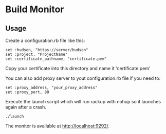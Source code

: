 Build Monitor
=============

Usage
-----
Create a configuration.rb file like this:

```
set :hudson, "https://server/hudson"
set :project, "ProjectName"
set :certificate_pathname, "certificate.pem"
```

Copy your certificate into this directory and name it 'certificate.pem'

You can also add proxy server to yout configuration.rb file if you need to:

```
set :proxy_address, "your_proxy_address"
set :proxy_port, 80
```

Execute the launch script which will run rackup with nohup so it launches again after a crash.

```
./launch
```

The monitor is available at [http://localhost:9292/](http://localhost:9292/).
